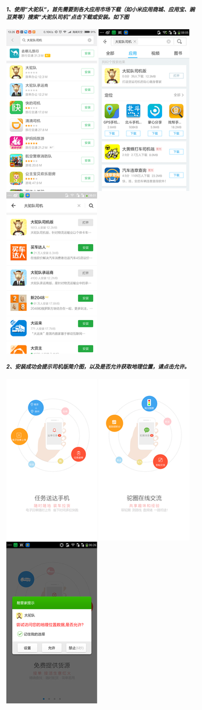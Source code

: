 ##### 1、使用“大驼队“，首先需要到各大应用市场下载（如小米应用商城、应用宝、豌豆荚等）搜索“大驼队司机”点击下载或安装。如下图

![](/assets/小米.png)   ![](/assets/应用宝.png)   ![](/assets/豌豆荚.png)

##### 2、安装成功会提示司机版简介图，以及是否允许获取地理位置，请点击允许。

![](/assets/02_副本.png)   ![](/assets/03_副本.png)   ![](/assets/11.png)

